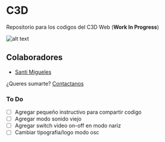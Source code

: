 # C3D
Repositorio para los codigos del C3D Web (**Work In Progress**)

![alt text](https://github.com/intercambiostransorganicos/c3d/blob/master/assets/loop.gif)

## Colaboradores
* [Santi Migueles](https://github.com/santimigueles)

¿Queres sumarte? [Contactanos]((mailto:intercambiostransorganicos@gmail.com?subject=[C3D]%20Source%20Web%20App))

### To Do
- [ ] Agregar pequeño instructivo para compartir codigo
- [ ] Agregar modo sonido viejo
- [ ] Agregar switch video on-off en modo nariz
- [ ] Cambiar tipografia/logo modo osc
